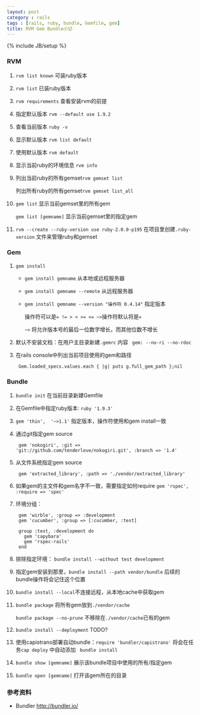 ```yaml
---
layout: post
category : rails
tags : [rails, ruby, bundle, Gemfile, gem]
title: RVM Gem Bundle小记
---
```

{% include JB/setup %}

### RVM

1. `rvm list known` 可装ruby版本

2. `rvm list` 已装ruby版本

3. `rvm requirements` 查看安装rvm的前提

4. 指定默认版本 `rvm --default use 1.9.2`

5. 查看当前版本 `ruby -v`

6. 显示默认版本 `rvm list default`

7. 使用默认版本 `rvm default`

8. 显示当前ruby的环境信息 `rvm info`

9. 列出当前ruby的所有gemset`rvm gemset list`

   列出所有ruby的所有gemset`rvm gemset list_all`

10. `gem list` 显示当前gemset里的所有gem

    `gem list [gemname]` 显示当前gemset里的指定gem

11. `rvm --create --ruby-version use ruby-2.0.0-p195` 在项目里创建`.ruby-version` 文件来管理ruby和gemset

### Gem

1. `gem install`

   * `gem install gemname` 从本地或远程服务器

   * `gem install gemname --remote` 从远程服务器

   * `gem install gemname --version "操作符 0.4.14"` 指定版本
   
     操作符可以是`= != > < >= <= ~>`操作符默认将是`=`

     `~>` 将允许版本号的最后一位数字增长，而其他位数不增长

2. 默认不安装文档：在用户主目录新建`.gemrc` 内容 ` gem: --no-ri --no-rdoc`

3. 在rails console中列出当前项目使用的gem和路径

        Gem.loaded_specs.values.each { |g| puts g.full_gem_path };nil

### Bundle

1. `bundle init` 在当前目录新建Gemfile

2. 在Gemfile中指定ruby版本: `ruby '1.9.3'` 

3. `gem 'thin',  '~>1.1'` 指定版本，操作符使用和gem install一致

4. 通过git指定gem source

        gem 'nokogiri', :git => 'git://github.com/tenderlove/nokogiri.git', :branch => '1.4'

5. 从文件系统指定gem source

        gem 'extracted_library', :path => './vendor/extracted_library'

6. 如果gem的主文件和gem名字不一致，需要指定如何require `gem 'rspec', :require => 'spec'`

7. 环境分组：

        gem 'wirble', :group => :development
        gem 'cucumber', :group => [:cucumber, :test]

        group :test, :development do
          gem 'capybara'
          gem 'rspec-rails'
        end

8. 排除指定环境： `bundle install --without test development`

9. 指定gem安装到那里，`bundle install --path vendor/bundle` 后续的bundle操作将会记住这个位置

10. `bundle install --local`不连接远程，从本地cache中获取gem

11. `bundle package` 将所有gem放到`./vendor/cache`

    `bundle package --no-prune` 不移除在`./vendor/cache`已有的gem

12. `bundle install --deployment` TODO?

13. 使用capistrano部署自动bundle：`require 'bundler/capistrano'` 将会在任务`cap deploy` 中自动添加 ` bundle install`

14. `bundle show [gemname]` 展示该bundle项目中使用的所有/指定gem

15. `bundle open [gemname]` 打开该gem所在的目录


### 参考资料

* Bundler <http://bundler.io/>
